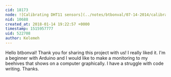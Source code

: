 ```yaml
---
cid: 18173
node: ![Calibrating DHT11 sensors](../notes/btbonval/07-14-2014/calibrating-dht11-sensors)
nid: 10688
created_at: 2018-01-14 19:22:57 +0000
timestamp: 1515957777
uid: 522708
author: Kelemeh
---
```


Hello btbonval!
Thank you for sharing this project with us! I really liked it. I'm a beginner with Arduino and I would like to make a monitoring to my beehives that shows on a computer graphically. I have a struggle with code writing. Thanks.
